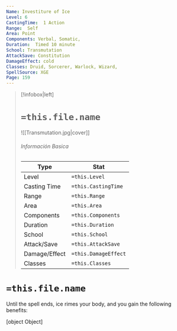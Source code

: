 ```yaml
---
Name: Investiture of Ice
Level: 6
CastingTime:  1 Action 
Range:  Self
Area: Point
Components: Verbal, Somatic, 
Duration:  Timed 10 minute
School: Transmutation
AttackSave: Constitution
DamageEffect: cold
Classes: Druid, Sorcerer, Warlock, Wizard, 
SpellSource: XGE
Page: 159
---
```


>[!infobox|left]
># `=this.file.name`
>![[Transmutation.jpg|cover]]
> ###### Información Basica
> Type |  Stat |
> ---|---|
> Level | `=this.Level` |
> Casting Time | `=this.CastingTime` |
> Range | `=this.Range` |
> Area | `=this.Area` |
> Components | `=this.Components` |
> Duration | `=this.Duration` |
> School | `=this.School` |
> Attack/Save | `=this.AttackSave` |
> Damage/Effect | `=this.DamageEffect` |
> Classes | `=this.Classes` |

# `=this.file.name`
Until the spell ends, ice rimes your body, and you gain the following benefits:

[object Object]



 


 


